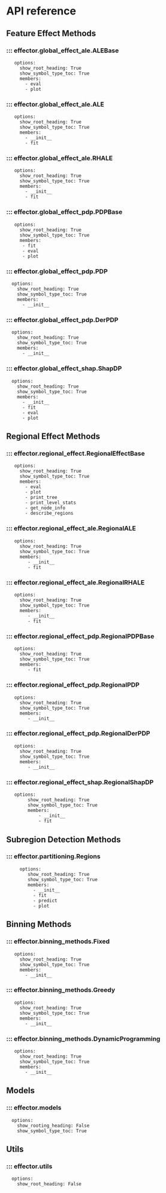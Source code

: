# API reference

## Feature Effect Methods

### ::: effector.global_effect_ale.ALEBase
       options:
         show_root_heading: True
         show_symbol_type_toc: True
         members:
           - eval
           - plot

### ::: effector.global_effect_ale.ALE
       options:
         show_root_heading: True
         show_symbol_type_toc: True
         members:
           - __init__
           - fit

### ::: effector.global_effect_ale.RHALE
       options:
         show_root_heading: True
         show_symbol_type_toc: True
         members:
           - __init__
           - fit

### ::: effector.global_effect_pdp.PDPBase
       options:
         show_root_heading: True
         show_symbol_type_toc: True
         members:
          - fit
          - eval
          - plot


### ::: effector.global_effect_pdp.PDP
      options:
        show_root_heading: True
        show_symbol_type_toc: True
        members:
          - __init__

### ::: effector.global_effect_pdp.DerPDP
      options:
        show_root_heading: True
        show_symbol_type_toc: True
        members:
          - __init__

### ::: effector.global_effect_shap.ShapDP
      options:
        show_root_heading: True
        show_symbol_type_toc: True
        members:
          - __init__
          - fit
          - eval
          - plot

## Regional Effect Methods

### ::: effector.regional_effect.RegionalEffectBase
       options:
         show_root_heading: True
         show_symbol_type_toc: True
         members:
           - eval
           - plot
           - print_tree
           - print_level_stats
           - get_node_info           
           - describe_regions


### ::: effector.regional_effect_ale.RegionalALE
       options:
         show_root_heading: True
         show_symbol_type_toc: True
         members:
            - __init__
            - fit


### ::: effector.regional_effect_ale.RegionalRHALE
       options:
         show_root_heading: True
         show_symbol_type_toc: True
         members:
            - __init__
            - fit

### ::: effector.regional_effect_pdp.RegionalPDPBase
       options:
         show_root_heading: True
         show_symbol_type_toc: True
         members:
            - fit

### ::: effector.regional_effect_pdp.RegionalPDP
       options:
         show_root_heading: True
         show_symbol_type_toc: True
         members:
            - __init__

### ::: effector.regional_effect_pdp.RegionalDerPDP
       options:
         show_root_heading: True
         show_symbol_type_toc: True
         members:
            - __init__

### ::: effector.regional_effect_shap.RegionalShapDP
       options:
            show_root_heading: True
            show_symbol_type_toc: True
            members:
                - __init__
                - fit

## Subregion Detection Methods
### ::: effector.partitioning.Regions
         options:
            show_root_heading: True
            show_symbol_type_toc: True
            members:
              - __init__
              - fit
              - predict
              - plot

## Binning Methods
### ::: effector.binning_methods.Fixed
       options:
         show_root_heading: True
         show_symbol_type_toc: True
         members:
           - __init__

### ::: effector.binning_methods.Greedy
       options:
         show_root_heading: True
         show_symbol_type_toc: True
         members:
           - __init__

### ::: effector.binning_methods.DynamicProgramming
       options:
         show_root_heading: True
         show_symbol_type_toc: True
         members:
           - __init__

## Models
### ::: effector.models
      options:
        show_rooting_heading: False
        show_symbol_type_toc: True

## Utils
### ::: effector.utils
      options:
        show_root_heading: False
